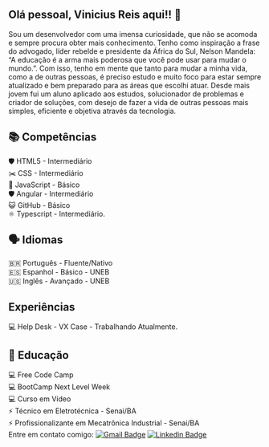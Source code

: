## Olá pessoal, Vinicius Reis aqui!! 👋
Sou um desenvolvedor com uma imensa curiosidade, que não se acomoda e sempre procura obter mais conhecimento. Tenho como inspiração a frase do advogado, líder rebelde e presidente da África do Sul, Nelson Mandela: “A educação é a arma mais poderosa que você pode usar para mudar o mundo.”. Com isso, tenho em mente que tanto para mudar a minha vida, como a de outras pessoas, é preciso estudo e muito foco para estar sempre atualizado e bem preparado para as áreas que escolhi atuar. Desde mais jovem fui um aluno aplicado aos estudos, solucionador de problemas e criador de soluções, com desejo de fazer a vida de outras pessoas mais simples, eficiente e objetiva através da tecnologia.

## 📚 Competências
🛡️ HTML5 - Intermediário <br>
:scissors: CSS - Intermediário <br>
📝 JavaScript - Básico <br>
🛡️ Angular - Intermediário <br>
:smiley_cat: GitHub - Básico <br>
⚛️ Typescript - Intermediário.

## 🗣️ Idiomas
🇧🇷 Português - Fluente/Nativo <br>
🇪🇸 Espanhol - Básico - UNEB <br>
🇺🇸 Inglês - Avançado - UNEB

## Experiências
💻 Help Desk - VX Case - Trabalhando Atualmente.

## 📖 Educação
💻 Free Code Camp<br>
💻 BootCamp Next Level Week <br>
💻 Curso em Vídeo <br>
⚡ Técnico em Eletrotécnica - Senai/BA <br>
⚡ Profissionalizante em Mecatrônica Industrial - Senai/BA <br>
Entre em contato comigo: [![Gmail Badge](https://img.shields.io/badge/-vinisrlima@gmail.com-c14438?style=flat-square&logo=Gmail&logoColor=white&link=mailto:vinisrlima@gmail.com)](mailto:vinisrlima@gmail.com) [![Linkedin Badge](https://img.shields.io/badge/-ViniciusReis-blue?style=flat-square&logo=Linkedin&logoColor=white&link=https://www.linkedin.com/in/vinicius-de-souza-reis-lima-745334185/)](https://www.linkedin.com/in/vinicius-de-souza-reis-lima-745334185/)
